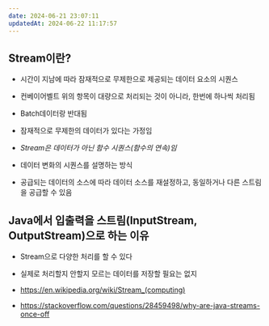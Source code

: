 ```yaml
---
date: 2024-06-21 23:07:11
updatedAt: 2024-06-22 11:17:57
---
```

## Stream이란?
- 시간이 지남에 따라 잠재적으로 무제한으로 제공되는 데이터 요소의 시퀀스
- 컨베이어벨트 위의 항목이 대량으로 처리되는 것이 아니라, 한번에 하나씩 처리됨
- Batch데이터랑 반대됨

- 잠재적으로 무제한의 데이터가 있다는 가정임

- *Stream은 데이터가 아닌 함수 시퀀스(함수의 연속)임*
- 데이터 변화의 시퀀스를 설명하는 방식
- 공급되는 데이터의 소스에 따라 데이터 소스를 재설정하고, 동일하거나 다른 스트림을 공급할 수 있음


## Java에서 입출력을 스트림(InputStream, OutputStream)으로 하는 이유
- Stream으로 다양한 처리를 할 수 있다
- 실제로 처리할지 안할지 모르는 데이터를 저장할 필요는 없지













- https://en.wikipedia.org/wiki/Stream_(computing)
- https://stackoverflow.com/questions/28459498/why-are-java-streams-once-off